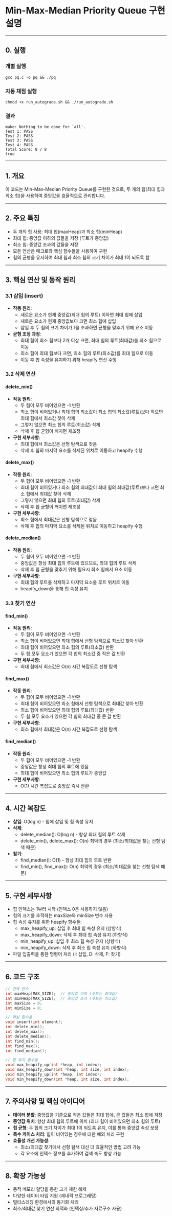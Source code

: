 # Min-Max-Median Priority Queue 구현 설명

---
## 0. 실행

### 개별 실행
```
gcc pq.c -o pq && ./pq
```

### 자동 채점 실행
```
chmod +x run_autograde.sh && ./run_autograde.sh
```

### 결과
```
make: Nothing to be done for `all'.
Test 1: PASS
Test 2: PASS
Test 3: PASS
Test 4: PASS
Total Score: 8 / 8
true
```

---

## 1. 개요
이 코드는 Min-Max-Median Priority Queue를 구현한 것으로, 두 개의 힙(최대 힙과 최소 힙)을 사용하여 중앙값을 효율적으로 관리합니다.

---

## 2. 주요 특징
- 두 개의 힙 사용: 최대 힙(maxHeap)과 최소 힙(minHeap)
- 최대 힙: 중앙값 이하의 값들을 저장 (루트가 중앙값)
- 최소 힙: 중앙값 초과의 값들을 저장
- 모든 연산은 매크로와 핵심 함수들을 사용하여 구현
- 힙의 균형을 유지하여 최대 힙과 최소 힙의 크기 차이가 최대 1이 되도록 함

---

## 3. 핵심 연산 및 동작 원리

### 3.1 삽입 (insert)
- **작동 원리**: 
  - 새로운 요소가 현재 중앙값(최대 힙의 루트) 이하면 최대 힙에 삽입
  - 새로운 요소가 현재 중앙값보다 크면 최소 힙에 삽입
  - 삽입 후 두 힙의 크기 차이가 1을 초과하면 균형을 맞추기 위해 요소 이동
- **균형 조정 과정**:
  - 최대 힙이 최소 힙보다 2개 이상 크면, 최대 힙의 루트(최대값)를 최소 힙으로 이동
  - 최소 힙이 최대 힙보다 크면, 최소 힙의 루트(최소값)를 최대 힙으로 이동
  - 이동 후 힙 속성을 유지하기 위해 heapify 연산 수행

### 3.2 삭제 연산
#### delete_min()
- **작동 원리**: 
  - 두 힙이 모두 비어있으면 -1 반환
  - 최소 힙이 비어있거나 최대 힙의 최소값이 최소 힙의 최소값(루트)보다 작으면 최대 힙에서 최소값 찾아 삭제
  - 그렇지 않으면 최소 힙의 루트(최소값) 삭제
  - 삭제 후 힙 균형이 깨지면 재조정
- **구현 세부사항**:
  - 최대 힙에서 최소값은 선형 탐색으로 찾음
  - 삭제 후 힙의 마지막 요소를 삭제된 위치로 이동하고 heapify 수행

#### delete_max()
- **작동 원리**:
  - 두 힙이 모두 비어있으면 -1 반환
  - 최대 힙이 비어있거나 최소 힙의 최대값이 최대 힙의 최대값(루트)보다 크면 최소 힙에서 최대값 찾아 삭제
  - 그렇지 않으면 최대 힙의 루트(최대값) 삭제
  - 삭제 후 힙 균형이 깨지면 재조정
- **구현 세부사항**:
  - 최소 힙에서 최대값은 선형 탐색으로 찾음
  - 삭제 후 힙의 마지막 요소를 삭제된 위치로 이동하고 heapify 수행

#### delete_median()
- **작동 원리**:
  - 두 힙이 모두 비어있으면 -1 반환
  - 중앙값은 항상 최대 힙의 루트에 있으므로, 최대 힙의 루트 삭제
  - 삭제 후 힙 균형을 맞추기 위해 필요시 최소 힙에서 요소 이동
- **구현 세부사항**:
  - 최대 힙의 루트를 삭제하고 마지막 요소를 루트 위치로 이동
  - heapify_down을 통해 힙 속성 유지

### 3.3 찾기 연산
#### find_min()
- **작동 원리**:
  - 두 힙이 모두 비어있으면 -1 반환
  - 최소 힙이 비어있으면 최대 힙에서 선형 탐색으로 최소값 찾아 반환
  - 최대 힙이 비어있으면 최소 힙의 루트(최소값) 반환
  - 두 힙 모두 요소가 있으면 각 힙의 최소값 중 작은 값 반환
- **구현 세부사항**:
  - 최대 힙에서 최소값은 O(n) 시간 복잡도로 선형 탐색

#### find_max()
- **작동 원리**:
  - 두 힙이 모두 비어있으면 -1 반환
  - 최대 힙이 비어있으면 최소 힙에서 선형 탐색으로 최대값 찾아 반환
  - 최소 힙이 비어있으면 최대 힙의 루트(최대값) 반환
  - 두 힙 모두 요소가 있으면 각 힙의 최대값 중 큰 값 반환
- **구현 세부사항**:
  - 최소 힙에서 최대값은 O(n) 시간 복잡도로 선형 탐색

#### find_median()
- **작동 원리**:
  - 두 힙이 모두 비어있으면 -1 반환
  - 중앙값은 항상 최대 힙의 루트에 있음
  - 최대 힙이 비어있으면 최소 힙의 루트가 중앙값
- **구현 세부사항**:
  - O(1) 시간 복잡도로 중앙값 즉시 반환

---

## 4. 시간 복잡도
- **삽입**: O(log n) - 힙에 삽입 및 힙 속성 유지
- **삭제**: 
  - delete_median(): O(log n) - 항상 최대 힙의 루트 삭제
  - delete_min(), delete_max(): O(n) 최악의 경우 (최소/최대값을 찾는 선형 탐색 때문)
- **찾기**: 
  - find_median(): O(1) - 항상 최대 힙의 루트 반환
  - find_min(), find_max(): O(n) 최악의 경우 (최소/최대값을 찾는 선형 탐색 때문)

---

## 5. 구현 세부사항
- 힙 인덱스는 1부터 시작 (인덱스 0은 사용하지 않음)
- 힙의 크기를 추적하는 maxSize와 minSize 변수 사용
- 힙 속성 유지를 위한 heapify 함수들:
  - max_heapify_up: 삽입 후 최대 힙 속성 유지 (상향식)
  - max_heapify_down: 삭제 후 최대 힙 속성 유지 (하향식)
  - min_heapify_up: 삽입 후 최소 힙 속성 유지 (상향식)
  - min_heapify_down: 삭제 후 최소 힙 속성 유지 (하향식)
- 파일 입출력을 통한 명령어 처리 (I: 삽입, D: 삭제, F: 찾기)

---

## 6. 코드 구조
```c
// 전역 변수
int maxHeap[MAX_SIZE];  // 중앙값 이하 (루트는 최대값)
int minHeap[MAX_SIZE];  // 중앙값 초과 (루트는 최소값)
int maxSize = 0;
int minSize = 0;

// 핵심 함수들
void insert(int element);
int delete_min();
int delete_max();
int delete_median();
int find_min();
int find_max();
int find_median();

// 힙 유지 함수들
void max_heapify_up(int *heap, int index);
void max_heapify_down(int *heap, int size, int index);
void min_heapify_up(int *heap, int index);
void min_heapify_down(int *heap, int size, int index);
```

---

## 7. 주의사항 및 핵심 아이디어
- **데이터 분할**: 중앙값을 기준으로 작은 값들은 최대 힙에, 큰 값들은 최소 힙에 저장
- **중앙값 위치**: 항상 최대 힙의 루트에 위치 (최대 힙이 비어있으면 최소 힙의 루트)
- **힙 균형**: 두 힙의 크기 차이가 최대 1이 되도록 유지, 이를 통해 중앙값 속성 보장
- **특수 케이스 처리**: 힙이 비어있는 경우에 대한 예외 처리 구현
- **효율성 개선 가능성**: 
  - 최소/최대값 찾기에서 선형 탐색 대신 더 효율적인 방법 고려 가능
  - 각 요소에 인덱스 정보를 추가하여 검색 속도 향상 가능

---

## 8. 확장 가능성
- 동적 메모리 할당을 통한 크기 제한 해제
- 다양한 데이터 타입 지원 (제네릭 프로그래밍)
- 멀티스레딩 환경에서의 동기화 처리
- 최소/최대값 찾기 연산 최적화 (인덱싱/추가 자료구조 사용)
